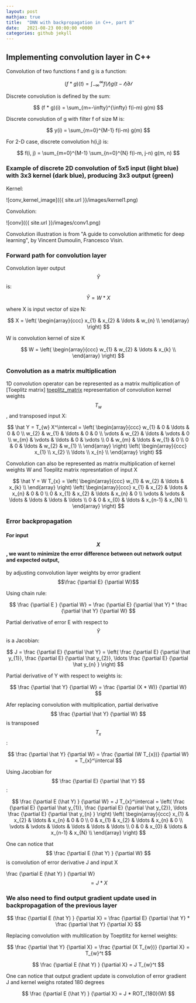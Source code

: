 ```yaml
---
layout: post
mathjax: true
title:  "DNN with backpropagation in C++, part 8"
date:   2021-08-23 00:00:00 +0000
categories: github jekyll
---
```


## Implementing convolution layer in C++

Convolution of two functions f and g is a function:

$$
 (f * g)(t) = \int_{-\infty}^{\infty} f(\mathcal{t})g(t-\mathcal{t}) \partial \mathcal{t}
$$

Discrete convolution is defined by the sum:

$$
 (f * g)(i) = \sum_{m=-\infty}^{\infty} f(i-m) g(m)
$$

Discrete convolution of g with filter f of size M is:

$$
 y(i) = \sum_{m=0}^{M-1} f(i-m) g(m)
$$

For 2-D case, discrete convolution h(i,j) is:

$$
 f(i, j) = \sum_{m=0}^{M-1} \sum_{n=0}^{N} f(i-m, j-n) g(m, n)
$$

### Example of discrete 2D convolution of 5x5 input (light blue) with 3x3 kernel (dark blue), producing 3x3 output (green)

Kernel:

![conv_kernel_image]({{ site.url }}/images/kernel1.png)

Convolution:

![conv]({{ site.url }}/images/conv1.png)

Convolution illustration is from "A guide to convolution arithmetic for deep learning", by Vincent Dumoulin, Francesco Visin.


### Forward path for convolution layer

Convolution layer output $$\hat Y$$ is:

$$
\hat Y = W * X
$$

where X is input vector of size N:

$$
X = \left( \begin{array}{ccc}
x_{1} & x_{2} & \ldots & w_{n} \\
\end{array} \right)
$$

W is convolution kernel of size K

$$
W = \left( \begin{array}{ccc}
w_{1} & w_{2} & \ldots & x_{k} \\
\end{array} \right)
$$


### Convolution as a matrix multiplication

1D convolution operator can be represented as a matrix multiplication of [Toeplitz matrix] [toeplitz_matrix] representation of convolution kernel weights $$ T_{w} $$, and transposed input X:

$$
\hat Y = T_{w} X^\intercal = \left( \begin{array}{ccc}
 w_{1}  &      0  &  \ldots &        0  &      0  \\
 w_{2}  &  w_{1}  &  \ldots &        0  &      0  \\
\vdots  &  w_{2}  &  \ldots &   \vdots  &      0  \\
 w_{m}  & \vdots  &  \ldots &        0  & \vdots  \\
     0  &  w_{m}  &  \ldots &    w_{1}  &      0  \\
     0  &      0  &  \ldots &    w_{2}  &  w_{1}  \\
\end{array} \right) \left( \begin{array}{ccc}
x_{1} \\
x_{2} \\
\ldots \\
x_{n} \\
\end{array} \right)
$$

Convolution can also be represented as matrix multiplication of kernel weights W and Toeplitz matrix represntation of input X

$$
\hat Y = W T_{x} = \left( \begin{array}{ccc}
w_{1} & w_{2} & \ldots & x_{k} \\
\end{array} \right) \left( \begin{array}{ccc}
x_{1}  &  x_{2}  &  \ldots &  x_{n} &        0 &        0  \\
    0  &  x_{1}  &   x_{2} & \ldots &    x_{n} &        0  \\
\vdots & \vdots  &  \ldots & \ldots &   \ldots &   \ldots  \\
   0   &      0  &   x_{0} & \ldots &  x_{n-1} &    x_{N}  \\
\end{array} \right)
$$

### Error backpropagation

#### For input $$X$$, we want to minimize the error difference between out network output and expected output,
by adjusting convolution layer weights by error gradient $$\frac {\partial E} {\partial W}$$

Using chain rule:

$$
\frac {\partial E } {\partial W} = \frac {\partial E} {\partial \hat Y} * \frac {\partial \hat Y} {\partial W}
$$

Partial derivative of error E with respect to $$ \hat Y $$ is a Jacobian:

$$
J = \frac {\partial E} {\partial \hat Y} =  \left( \frac {\partial E} {\partial \hat y_{1}}, \frac {\partial E} {\partial \hat y_{2}},  \ldots \frac {\partial E} {\partial \hat y_{n} } \right)
$$


Partial derivative of Y with respect to weights is:

$$
\frac {\partial \hat Y} {\partial W} = \frac {\partial (X * W)} {\partial W}
$$

Afer replacing convolution with multiplication, partial derivative $$ \frac {\partial \hat Y} {\partial W} $$ is transposed $$ T_{x} $$ :

$$
\frac {\partial \hat Y} {\partial W} = \frac {\partial (W T_{x})} {\partial W} = T_{x}^\intercal
$$


Using Jacobian for $$ \frac {\partial E} {\partial \hat Y}  $$ :

$$
\frac {\partial E (\hat Y) } {\partial W} = J T_{x}^\intercal =  \left( \frac {\partial E} {\partial \hat y_{1}}, \frac {\partial E} {\partial \hat y_{2}},  \ldots \frac {\partial E} {\partial \hat y_{n} } \right)  \left( \begin{array}{ccc}
x_{1}  &  x_{2}  &  \ldots &  x_{n} &        0 &        0  \\
    0  &  x_{1}  &   x_{2} & \ldots &    x_{n} &        0  \\
\vdots & \vdots  &  \ldots & \ldots &   \ldots &   \ldots  \\
   0   &      0  &   x_{0} & \ldots &  x_{n-1} &    x_{N}  \\
\end{array} \right)
$$

One can notice that $$ \frac {\partial E (\hat Y) } {\partial W} $$ is convolution of error derivative J and input X

$$
$$ \frac {\partial E (\hat Y) } {\partial W} $$ = J * X
$$


### We also need to find output gradient update used in backpropagation of the previous layer

$$
\frac {\partial E (\hat Y) } {\partial X} = \frac {\partial E} {\partial \hat Y} * \frac {\partial \hat Y} {\partial X}
$$


Replacing convolution with multilication by Toeptlitz for kernel weights:

$$
\frac {\partial \hat Y} {\partial X} = \frac {\partial (X T_{w})} {\partial X} = T_{w}^t
$$

$$
\frac {\partial E (\hat Y) } {\partial X} = J T_{w}^t
$$

One can notice that output gradient update is convolution of error gradient J and kernel weighs rotated 180 degrees

$$
\frac {\partial E (\hat Y) } {\partial X} = J * ROT_{180}(W)
$$

[toeplitz_matrix]: https://en.wikipedia.org/wiki/Toeplitz_matrix


